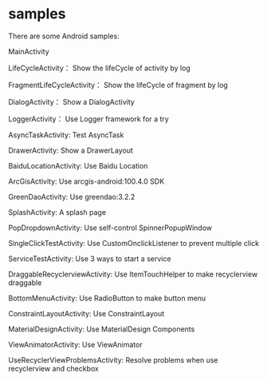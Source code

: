 # samples
There are some Android samples:

MainActivity

LifeCycleActivity：  Show the lifeCycle of activity by log

FragmentLifeCycleActivity：  Show the lifeCycle of fragment by log

DialogActivity：  Show a DialogActivity

LoggerActivity：  Use Logger framework for a try

AsyncTaskActivity:   Test AsyncTask

DrawerActivity:  Show a DrawerLayout

BaiduLocationActivity: Use Baidu Location

ArcGisActivity: Use arcgis-android:100.4.0 SDK

GreenDaoActivity: Use greendao:3.2.2

SplashActivity: A splash page

PopDropdownActivity: Use self-control SpinnerPopupWindow

SingleClickTestActivity: Use CustomOnclickListener to prevent multiple click

ServiceTestActivity: Use 3 ways to start a service

DraggableRecyclerviewActivity: Use ItemTouchHelper to make recyclerview draggable

BottomMenuActivity: Use RadioButton to make button menu

ConstraintLayoutActivity: Use ConstraintLayout

MaterialDesignActivity: Use MaterialDesign Components

ViewAnimatorActivity: Use ViewAnimator

UseRecyclerViewProblemsActivity: Resolve problems when use recyclerview and checkbox